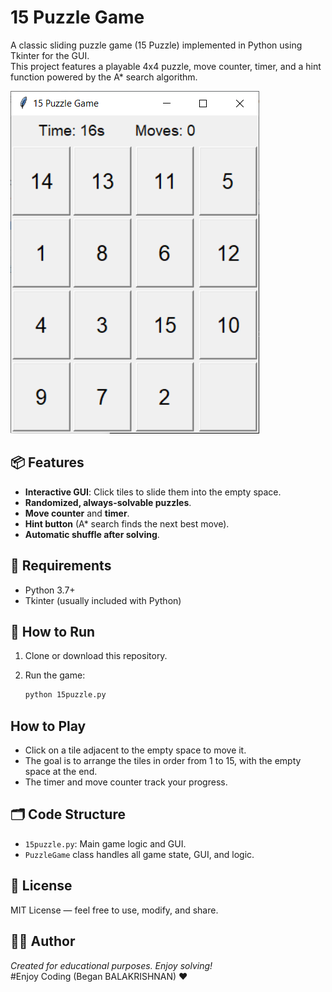 # 15 Puzzle Game

A classic sliding puzzle game (15 Puzzle) implemented in Python using Tkinter for the GUI.  
This project features a playable 4x4 puzzle, move counter, timer, and a hint function powered by the A* search algorithm.

![15 Puzzle Screenshot](15PuzzleGame.png)  


## 📦 Features

- **Interactive GUI**: Click tiles to slide them into the empty space.
- **Randomized, always-solvable puzzles**.
- **Move counter** and **timer**.
- **Hint button** (A* search finds the next best move).
- **Automatic shuffle after solving**.

## 🧰 Requirements

- Python 3.7+
- Tkinter (usually included with Python)

## 🚀 How to Run

1. Clone or download this repository.
2. Run the game:

   ```sh
   python 15puzzle.py
   ```

## How to Play

- Click on a tile adjacent to the empty space to move it.
- The goal is to arrange the tiles in order from 1 to 15, with the empty space at the end.
- The timer and move counter track your progress.

## 🗂️ Code Structure

- `15puzzle.py`: Main game logic and GUI.
- `PuzzleGame` class handles all game state, GUI, and logic.

## 📜 License

MIT License — feel free to use, modify, and share.


## 👨‍💻 Author  

*Created for educational purposes. Enjoy solving!*  
#Enjoy Coding (Began BALAKRISHNAN) ❤️


